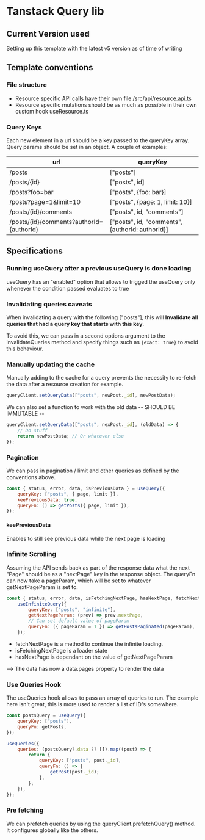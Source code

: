 # Tanstack Query lib

## Current Version used

Setting up this template with the latest v5 version as of time of writing

## Template conventions

### File structure

-   Resource specific API calls have their own file /src/api/resource.api.ts
-   Resource specific mutations should be as much as possible in their own custom hook useResource.ts

### Query Keys

Each new element in a url should be a key passed to the queryKey array. Query params should be set in an object.
A couple of examples:

| url                                      | queryKey                                        |
| ---------------------------------------- | ----------------------------------------------- |
| /posts                                   | ["posts"]                                       |
| /posts/{id}                              | ["posts", id]                                   |
| /posts?foo=bar                           | ["posts", {foo: bar}]                           |
| /posts?page=1&limit=10                   | ["posts", {page: 1, limit: 10}]                 |
| /posts/{id}/comments                     | ["posts", id, "comments"]                       |
| /posts/{id}/comments?authorId={authorId} | ["posts", id, "comments", {authorId: authorId}] |

## Specifications

### Running useQuery after a previous useQuery is done loading

useQuery has an "enabled" option that allows to trigged the useQuery only whenever the condition passed evaluates to true

### Invalidating queries caveats

When invalidating a query with the following ["posts"], this will <b>Invalidate all queries that had a query key that starts with this key</b>.

To avoid this, we can pass in a second options argument to the invalidateQueries method and specify things such as `{exact: true}` to avoid this behaviour.

### Manually updating the cache

Manually adding to the cache for a query prevents the necessity to re-fetch the data after a resource creation for example.

```js
queryClient.setQueryData(["posts", newPost._id], newPostData);
```

We can also set a function to work with the old data -- SHOULD BE IMMUTABLE --

```js
queryClient.setQueryData(["posts", nexPost._id], (oldData) => {
    // Do stuff
    return newPostData; // Or whatever else
});
```

### Pagination

We can pass in pagination / limit and other queries as defined by the conventions above.

```js
const { status, error, data, isPreviousData } = useQuery({
    queryKey: ["posts", { page, limit }],
    keePreviousData: true,
    queryFn: () => getPosts({ page, limit }),
});
```

#### keePreviousData

Enables to still see previous data while the next page is loading

### Infinite Scrolling

Assuming the API sends back as part of the response data what the next "Page" should be as a "nextPage" key in the response object. The queryFn can now take a pageParam, which will be set to whatever getNextPageParam is set to.

```js
const { status, error, data, isFetchingNextPage, hasNextPage, fetchNextPage } =
    useInfiniteQuery({
        queryKey: ["posts", "infinite"],
        getNextPageParam: (prev) => prev.nextPage,
        // Can set default value of pageParam
        queryFn: ({ pageParam = 1 }) => getPostsPaginated(pageParam),
    });
```

-   fetchNextPage is a method to continue the infinite loading.
-   isFetchingNextPage is a loader state
-   hasNextPage is dependant on the value of getNextPageParam

--> The data has now a data.pages property to render the data

### Use Queries Hook

The useQueries hook allows to pass an array of queries to run.
The example here isn't great, this is more used to render a list of ID's somewhere.

```js
const postsQuery = useQuery({
    queryKey: ["posts"],
    queryFn: getPosts,
});

useQueries({
    queries: (postsQuery?.data ?? []).map((post) => {
        return {
            queryKey: ["posts", post._id],
            queryFn: () => {
                getPost(post._id);
            },
        };
    }),
});
```

### Pre fetching

We can prefetch queries by using the queryClient.prefetchQuery() method. It configures globally like the others.
